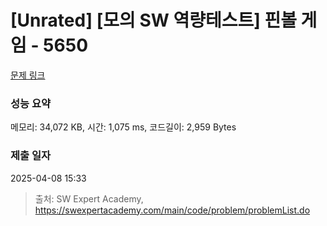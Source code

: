 # [Unrated] [모의 SW 역량테스트] 핀볼 게임 - 5650 

[문제 링크](https://swexpertacademy.com/main/code/problem/problemDetail.do?contestProbId=AWXRF8s6ezEDFAUo) 

### 성능 요약

메모리: 34,072 KB, 시간: 1,075 ms, 코드길이: 2,959 Bytes

### 제출 일자

2025-04-08 15:33



> 출처: SW Expert Academy, https://swexpertacademy.com/main/code/problem/problemList.do